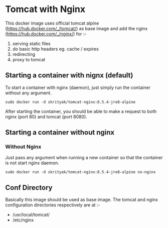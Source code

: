 # Tomcat with Nginx
This docker image uses official tomcat alpine (https://hub.docker.com/_/tomcat/) as base image and add the nginx (https://hub.docker.com/_/nginx/) for :-
1. serving static files 
2. do basic http headers eg. cache / expires
3. redirecting 
4. proxy to tomcat
 

## Starting a container with nignx (default)
To start a container with nginx (daemon), just simply run the container without any argument.
	
	sudo docker run -d skrityak/tomcat-nginx:8.5.4-jre8-alpine
	
After starting the container, you should be able to make a request to both nginx (port 80) and tomcat (port 8080).

## Starting a container without nginx
	
### Without Nginx
Just pass any argument when running a new container so that the container is not start nginx daemon.

	sudo docker run -d skrityak/tomcat-nginx:8.5.4-jre8-alpine no-nginx


## Conf Directory
Basically this image should be used as base image. The tomcat and nginx configuration directories respectively are at :-
* /usr/local/tomcat/
* /etc/nginx

